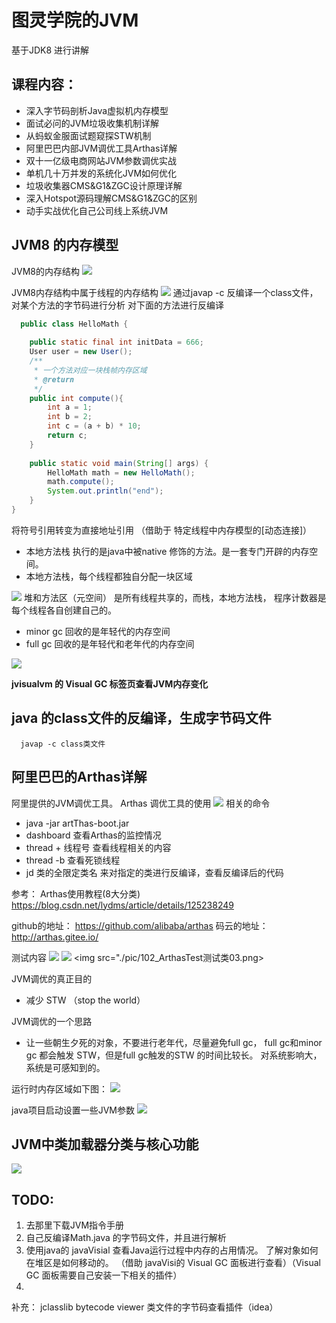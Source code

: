 # 图灵学院的JVM

基于JDK8 进行讲解

## 课程内容：
* 深入字节码剖析Java虚拟机内存模型
* 面试必问的JVM垃圾收集机制详解
* 从蚂蚁金服面试题窥探STW机制
* 阿里巴巴内部JVM调优工具Arthas详解
* 双十一亿级电商网站JVM参数调优实战
* 单机几十万并发的系统化JVM如何优化
* 垃圾收集器CMS&G1&ZGC设计原理详解
* 深入Hotspot源码理解CMS&G1&ZGC的区别
* 动手实战优化自己公司线上系统JVM


## JVM8 的内存模型
JVM8的内存结构
<img src="./pic/01_JDK8的JVM的内存区域_v20230225.png">

JVM8内存结构中属于线程的内存结构
<img src="./pic/02_JVM8内存结构中属于线程的内存结构_v20230225.png" widht="50%" heitht="50%">
   通过javap -c 反编译一个class文件，对某个方法的字节码进行分析
对下面的方法进行反编译
```java
  public class HelloMath {
    
    public static final int initData = 666;
    User user = new User();
    /**
     * 一个方法对应一块栈帧内存区域
     * @return
     */
    public int compute(){
        int a = 1;
        int b = 2;
        int c = (a + b) * 10;
        return c;
    }
    
    public static void main(String[] args) {
        HelloMath math = new HelloMath();
        math.compute();
        System.out.println("end");
    }
}
```

将符号引用转变为直接地址引用 （借助于 特定线程中内存模型的[动态连接]）

* 本地方法栈 执行的是java中被native 修饰的方法。是一套专门开辟的内存空间。 
* 本地方法栈，每个线程都独自分配一块区域

<img src="./pic/03_JVM8内存区域的划分.png">
堆和方法区（元空间） 是所有线程共享的，而栈，本地方法栈， 程序计数器是每个线程各自创建自己的。 

* minor gc 回收的是年轻代的内存空间
* full gc 回收的是年轻代和老年代的内存空间

<img src="./pic/05_ HeapTest测试堆内存的变动情况.png" >


**jvisualvm 的 Visual GC 标签页查看JVM内存变化**


## java 的class文件的反编译，生成字节码文件
```shell
  javap -c class类文件 
```


## 阿里巴巴的Arthas详解
  阿里提供的JVM调优工具。 
Arthas 调优工具的使用
<img src="./pic/04_arthas的使用.png">
相关的命令
* java -jar artThas-boot.jar 
* dashboard  查看Arthas的监控情况
* thread + 线程号 查看线程相关的内容
* thread -b 查看死锁线程
* jd 类的全限定类名 来对指定的类进行反编译，查看反编译后的代码

参考：
Arthas使用教程(8大分类)
https://blog.csdn.net/lydms/article/details/125238249

github的地址：
https://github.com/alibaba/arthas
码云的地址：
http://arthas.gitee.io/

测试内容
<img src="./pic/101_ArthasTest测试类01.png">
<img src="./pic/102_ArthasTest测试类02.png">
<img src="./pic/102_ArthasTest测试类03.png>


JVM调优的真正目的
* 减少 STW （stop the world）

JVM调优的一个思路
* 让一些朝生夕死的对象，不要进行老年代，尽量避免full gc， full gc和minor gc 都会触发 STW，但是full gc触发的STW 的时间比较长。 对系统影响大，系统是可感知到的。 




运行时内存区域如下图：
<img src="./pic/06_运行时内存区域.png">


java项目启动设置一些JVM参数
<img src="./pic/103_java项目启动的一些命令.png">


## JVM中类加载器分类与核心功能
<img src="./pic/07_JVM中类加载器分类与核心功能.png">





## TODO:
1. 去那里下载JVM指令手册
2. 自己反编译Math.java 的字节码文件，并且进行解析
3. 使用java的 javaVisial 查看Java运行过程中内存的占用情况。 了解对象如何在堆区是如何移动的。 （借助 javaVisi的 Visual GC 面板进行查看）（Visual GC 面板需要自己安装一下相关的插件）
4. 






补充：
jclasslib bytecode viewer  类文件的字节码查看插件（idea）
